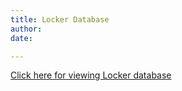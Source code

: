 ```yaml
---
title: Locker Database
author: 
date: 

---
```


[Click here for viewing Locker database](https://docs.google.com/spreadsheets/d/1gfbKYaK7NawqFHViB_oG7rjuBWdhCrlxSH9Y0CVM3Ds/pubhtml?gid=1987521708&single=true)
